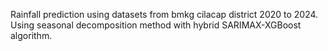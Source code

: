 Rainfall prediction using datasets from bmkg cilacap district 2020 to 2024. Using seasonal decomposition method with hybrid SARIMAX-XGBoost algorithm.
